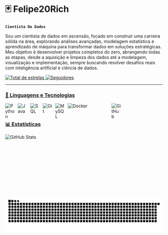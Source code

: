 # 🃏 Felipe20Rich

**`Cientista De Dados`**

Sou um cientista de dados em ascensão, focado em construir uma carreira sólida na área, explorando análises avançadas, modelagem estatística e aprendizado de máquina para transformar dados em soluções estratégicas. Meu objetivo é desenvolver projetos completos do zero, abrangendo todas as etapas, desde a aquisição e limpeza dos dados até a modelagem, visualização e implementação, sempre buscando resolver desafios reais com inteligência artificial e ciência de dados.


<a href="https://github.com/Felipe20Rich?tab=repositories">
    <img alt="Total de estrelas" 
        title="Total de estrelas GitHub" 
        src="https://custom-icon-badges.demolab.com/github/stars/Felipe20Rich?color=55960c&style=for-the-badge&labelColor=488207&logo=star&label=estrelas"
    />
</a>
<a href="https://github.com/login?return_to=https%3A%2F%2Fgithub.com%2FFelipe20Rich">
    <img 
        alt="Seguidores" 
        title="Me siga no GitHub" 
        src="https://custom-icon-badges.demolab.com/github/followers/Felipe20Rich?color=236ad3&labelColor=1155ba&style=for-the-badge&logo=github&label=Seguidores&logoColor=white"
    />

---

### 🤖 Linguagens e Tecnologias

<img align="left" alt="Python" title="Python" width="30px" style="padding-right: 10px;" src="https://cdn.jsdelivr.net/gh/devicons/devicon@latest/icons/python/python-original.svg" />
<img align="left" alt="Java" title="Java" width="30px" style="padding-right:10px;" src="https://cdn.jsdelivr.net/gh/devicons/devicon/icons/java/java-original.svg"/>
<img align="left" alt="SQL" title="SQL" width="30px" style="padding-right:10px;" src="https://orageek.com/wp-content/uploads/2019/01/sql-png-5-283x300.png"/>
<img align="left" alt="Git" title="Git" width="30px" style="padding-right:10px;" src="https://cdn.jsdelivr.net/gh/devicons/devicon/icons/git/git-original.svg" />
<img align="left" alt="MySQL" title="MySQL" width="30px" style="padding-right:10px;" src="https://cdn-icons-png.flaticon.com/128/5968/5968313.png" />
<img align="left" alt="Docker" title="Docker" width="90px" style="padding-right:50px;" src="https://cdn.jsdelivr.net/gh/devicons/devicon@latest/icons/docker/docker-original.svg" />
<img align="left" alt="GitHub" title="GitHub" width="30px" style="padding-right:10px;" src="https://cdn.jsdelivr.net/gh/devicons/devicon/icons/github/github-original.svg" />
<br/> 

#

### 📊 Estatísticas

<p>
  <img 
    align="left" 
    alt="GitHub Stats" 
    height="200" 
    style="padding-right: 10px;" 
    src="https://github-readme-stats.vercel.app/api?username=Felipe20Rich&show_icons=true&theme=tokyonight&include_all_commits=true&locale=pt-br" 
  />

  <picture align="center">
  <source media="(prefers-color-scheme: dark)" srcset="https://raw.githubusercontent.com/Felipe20Rich/Felipe20Rich/output/github-contribution-grid-snake-dark.svg">
  <source media="(prefers-color-scheme: light)" srcset="https://raw.githubusercontent.com/Felipe20Rich/Felipe20Rich/output/github-contribution-grid-snake-dark.svg">
  <img align="center" alt="github contribution grid snake animation" src="https://raw.githubusercontent.com/Felipe20Rich/Felipe20Rich/output/github-contribution-grid-snake.svg">
</picture>


